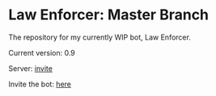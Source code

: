 # Law Enforcer: Master Branch
The repository for my currently WIP bot, Law Enforcer.

Current version: 0.9

Server: [invite](https://discord.gg/PVTBgK6)

Invite the bot: [here](https://discordapp.com/api/oauth2/authorize?client_id=696124534679535728&permissions=268561591&scope=bot)

